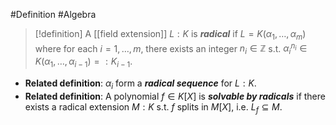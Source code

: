 #Definition #Algebra 

> [!definition]
> A [[field extension]] $L:K$ is ***radical*** if $L=K(\alpha_{1},\dots,\alpha_{m})$ where for each $i=1,\dots,m$, there exists an integer $n_{i}\in\mathbb{Z}$ s.t. $\alpha_{i}^{n_{i}}\in K(\alpha_{1},\dots,\alpha_{i-1})=:K_{i-1}$.
- **Related definition**: $\alpha_{i}$ form a ***radical sequence*** for $L:K$.
- **Related definition**: A polynomial $f\in K[X]$ is ***solvable by radicals*** if there exists a radical extension $M:K$ s.t. $f$ splits in $M[X]$, i.e. $L_{f}\subseteq M$. 